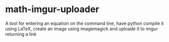 # math-imgur-uploader
A tool for entering an equation on the command line, have python compile it using LaTeX, create an image using imagemagick and uploade it to imgur returning a link
